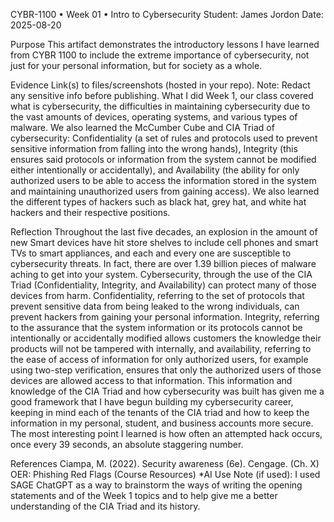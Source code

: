 CYBR-1100 • Week 01 • Intro to Cybersecurity
Student: James Jordon
Date: 2025-08-20

Purpose
This artifact demonstrates the introductory lessons I have learned from CYBR 1100 to include the extreme importance of cybersecurity, not just for your personal information, but for society as a whole.

Evidence
Link(s) to files/screenshots (hosted in your repo).
Note: Redact any sensitive info before publishing.
What I did
Week 1, our class covered what is cybersecurity, the difficulties in maintaining cybersecurity due to the vast amounts of devices, operating systems, and various types of malware. We also learned the McCumber Cube and CIA Triad of cybersecurity: Confidentiality (a set of rules and protocols used to prevent sensitive information from falling into the wrong hands), Integrity (this ensures said protocols or information from the system cannot be modified either intentionally or accidentally), and Availability (the ability for only authorized users to be able to access the information stored in the system and maintaining unauthorized users from gaining access). We also learned the different types of hackers such as black hat, grey hat, and white hat hackers and their respective positions.

Reflection
Throughout the last five decades, an explosion in the amount of new Smart devices have hit store shelves to include cell phones and smart TVs to smart appliances, and each and every one are susceptible to cybersecurity threats. In fact, there are over 1.39 billion pieces of malware aching to get into your system. Cybersecurity, through the use of the CIA Triad (Confidentiality, Integrity, and Availability) can protect many of those devices from harm. Confidentiality, referring to the set of protocols that prevent sensitive data from being leaked to the wrong individuals, can prevent hackers from gaining your personal information. Integrity, referring to the assurance that the system information or its protocols cannot be intentionally or accidentally modified allows customers the knowledge their products will not be tampered with internally, and availability, referring to the ease of access of information for only authorized users, for example using two-step verification, ensures that only the authorized users of those devices are allowed access to that information. This information and knowledge of the CIA Triad and how cybersecurity was built has given me a good framework that I have begun building my cybersecurity career, keeping in mind each of the tenants of the CIA triad and how to keep the information in my personal, student, and business accounts more secure. The most interesting point I learned is how often an attempted hack occurs, once every 39 seconds, an absolute staggering number.

References
Ciampa, M. (2022). Security awareness (6e). Cengage. (Ch. X)
OER: Phishing Red Flags (Course Resources)
*AI Use Note (if used): I used SAGE ChatGPT as a way to brainstorm the ways of writing the opening statements and of the Week 1 topics and to help give me a better understanding of the CIA Triad and its history.
